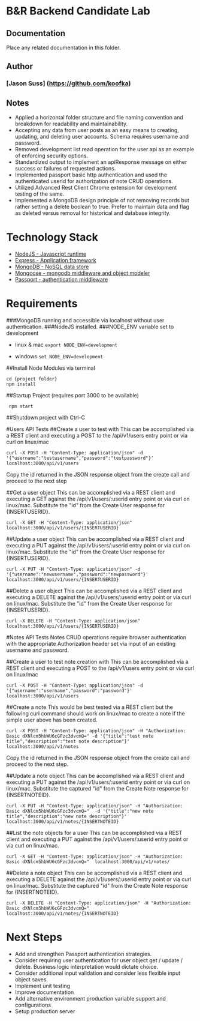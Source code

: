 # B&R Backend Candidate Lab

## Documentation

Place any related documentation in this folder.

## Author
### [Jason Suss] (https://github.com/koofka)

## Notes

* Applied a horizontal folder structure and file naming convention and breakdown for readability and maintainability.
* Accepting any data from user posts as an easy means to creating, updating, and deleting user accounts. Schema requires username and password.
* Removed development list read operation for the user api as an example of enforcing security options.
* Standardized output to implement an apiResponse message on either success or failures of requested actions.
* Implemented passport basic http authentication and used the authenticated userid for authorization of note CRUD operations.
* Utilized Advanced Rest Client Chrome extension for development testing of the same.
* Implemented a MongoDB design principle of not removing records but rather setting a delete boolean to true.  Prefer to maintain data and flag as deleted versus removal for historical and database integrity.

# Technology Stack
* [NodeJS - Javascript runtime](https://nodejs.org/)<br/>
* [Express - Application framework](http://expressjs.com/)<br/>
* [MongoDB - NoSQL data store](https://www.mongodb.org)<br/>
* [Mongoose - mongodb middleware and object modeler](http://mongoosejs.com/)<br/>
* [Passport - authentication middleware](http://passportjs.org/)<br/>

# Requirements
###MongoDB running and accessible via localhost without user authentication.
###NodeJS installed.
###NODE_ENV variable set to development
* linux & mac ```export NODE_ENV=development ```

* windows ```set NODE_ENV=development ```

##Install Node Modules via terminal

```
cd {project folder}
npm install
```

##Startup Project (requires port 3000 to be available)

```
 npm start
```

##Shutdown project with Ctrl-C

#Users API Tests
##Create a user to test with
This can be accomplished via a REST client and executing a POST to the /api/v1/users entry point or via curl on linux/mac

```
curl -X POST -H "Content-Type: application/json" -d '{"username":"testusername","password":"testpassword"}' localhost:3000/api/v1/users
```
Copy the id returned in the JSON response object from the create call and proceed to the next step

##Get a user object
This can be accomplished via a REST client and executing a GET
against the /api/v1/users/:userid entry point or via curl on linux/mac.  Substitute the "id" from the Create User response for {INSERTUSERID}.

```
curl -X GET -H "Content-Type: application/json" localhost:3000/api/v1/users/{INSERTUSERID}
```

##Update a user object
This can be accomplished via a REST client and executing a PUT against the /api/v1/users/:userid entry point or via curl on linux/mac. Substitute the "id" from the Create User response for {INSERTUSERID}.

```
curl -X PUT -H "Content-Type: application/json" -d '{"username":"newusername","password":"newpassword"}' localhost:3000/api/v1/users/{INSERTUSERID}
```

##Delete a user object
This can be accomplished via a REST client and executing a DELETE against the /api/v1/users/:userid entry point or via curl on linux/mac. Substitute the "id" from the Create User response for {INSERTUSERID}.

```
curl -X DELETE -H "Content-Type: application/json" localhost:3000/api/v1/users/{INSERTUSERID}
```

#Notes API Tests
Notes CRUD operations require browser authentication with the appropriate Authorization header set via input of an existing username and password.

##Create a user to test note creation with
This can be accomplished via a REST client and executing a POST to the /api/v1/users entry point or via curl on linux/mac

```
curl -X POST -H "Content-Type: application/json" -d '{"username":"username","password":"password"}' localhost:3000/api/v1/users
```

##Create a note
This would be best tested via a REST client but the following curl command should work on linux/mac to create a note if the simple user above has been created.

```
curl -X POST -H "Content-Type: application/json" -H "Authorization: Basic dXNlcm5hbWU6cGFzc3dvcmQ=" -d '{"title":"test note title","description":"test note description"}' localhost:3000/api/v1/notes
```
Copy the id returned in the JSON response object from the create call and proceed to the next step.

##Update a note object
This can be accomplished via a REST client and executing a PUT against the /api/v1/users/:userid entry point or via curl on linux/mac. Substitute the captured "id" from the Create Note response for {INSERTNOTEID}.

```
curl -X PUT -H "Content-Type: application/json" -H "Authorization: Basic dXNlcm5hbWU6cGFzc3dvcmQ="  -d '{"title":"new note title","description":"new note description"}' localhost:3000/api/v1/notes/{INSERTNOTEID}
```

##List the note objects for a user
This can be accomplished via a REST client and executing a PUT against the /api/v1/users/:userid entry point or via curl on linux/mac.  

```
curl -X GET -H "Content-Type: application/json" -H "Authorization: Basic dXNlcm5hbWU6cGFzc3dvcmQ="  localhost:3000/api/v1/notes/
```

##Delete a note object
This can be accomplished via a REST client and executing a DELETE against the /api/v1/users/:userid entry point or via curl on linux/mac. Substitute the captured "id" from the Create Note response for {INSERTNOTEID}.

```
curl -X DELETE -H "Content-Type: application/json" -H "Authorization: Basic dXNlcm5hbWU6cGFzc3dvcmQ="  localhost:3000/api/v1/notes/{INSERTNOTEID}
```

# Next Steps
* Add and strengthen Passport authentication strategies.
* Consider requiring user authentication for user object get / update / delete.  Business logic interpretation would dictate choice.
* Consider additional input validation and consider less flexible input object saves.
* Implement unit testing
* Improve documentation
* Add alternative environment production variable support and configurations
* Setup production server
